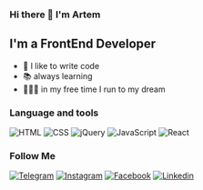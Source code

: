 ### Hi there 👋 I'm Artem 

## I'm a FrontEnd Developer
- 💪 I like to write code
- 📚 always learning
- 🏃🏻‍♂️ in my free time I run to my dream

### Language and tools
![HTML](https://img.shields.io/badge/-HTML-ff8a5d)
![CSS](https://img.shields.io/badge/-CSS-00BFFF)
![jQuery](https://img.shields.io/badge/-jQuery-6b7ebf)
![JavaScript](https://img.shields.io/badge/-JavaScript-ffbc3b)
![React](https://img.shields.io/badge/-React-00bfff)

### Follow Me
[![Telegram](https://img.shields.io/badge/-Telegram-090909?style=for-the-badge&logo=telegram&logoColor=27A0D9)](https://t.me/Bachynskyi_Artem)
[![Instagram](https://img.shields.io/badge/-Instagram-090909?style=for-the-badge&logo=instagram&logoColor=B4068E)](https://www.instagram.com/bachynskyi_artem/)
[![Facebook](https://img.shields.io/badge/-Facebook-090909?style=for-the-badge&logo=Facebook&logoColor=1195F5)](https://www.facebook.com/DobrakavaKiev)
[![Linkedin](https://img.shields.io/badge/-Linkedin-090909?style=for-the-badge&logo=Linkedin&logoColor=007BB6)](https://www.linkedin.com/in/artem-bachynskyi-868996230/)






